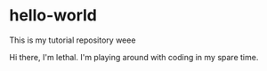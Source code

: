 # hello-world
This is my tutorial repository weee

Hi there, I'm lethal.  I'm playing around with coding in my spare time.

